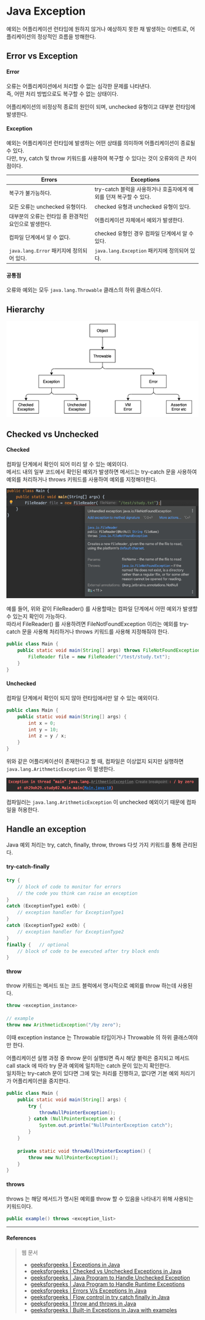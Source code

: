# Java Exception

예외는 어플리케이션 런타임에 원하지 않거나 예상하지 못한 채 발생하는 이벤트로, 어플리케이션의 정상적인 흐름을 방해한다.  

## Error vs Exception

#### Error

오류는 어플리케이션에서 처리할 수 없는 심각한 문제를 나타낸다.  
즉, 어떤 처리 방법으로도 복구할 수 없는 상태이다.  

어플리케이션의 비정상적 종료의 원인이 되며, unchecked 유형이고 대부분 런타임에 발생한다.

#### Exception

예외는 어플리케이션 런타임에 발생하는 어떤 상태를 의미하며 어플리케이션이 종료될 수 있다.  
다만, try, catch 및 throw 키워드를 사용하여 복구할 수 있다는 것이 오류와의 큰 차이점이다.  

|Errors|Exceptions|
|------|----------|
|복구가 불가능하다.|try-catch 블럭을 사용하거나 호출자에게 예외를 던져 복구할 수 있다.|
|모든 오류는 unchecked 유형이다.|checked 유형과 unchecked 유형이 있다.|
|대부분의 오류는 런타임 중 환경적인 요인으로 발생한다.|어플리케이션 자체에서 예외가 발생한다.|
|컴파일 단계에서 알 수 없다.|checked 유형인 경우 컴파일 단계에서 알 수 있다.|
|`java.lang.Error` 패키지에 정의되어 있다.|`java.lang.Exception` 패키지에 정의되어 있다.|

#### 공통점

오류와 예외는 모두 `java.lang.Throwable` 클래스의 하위 클래스이다.

## Hierarchy

![exception hierarchy](images/IMG_exception_hierarchy.png)

## Checked vs Unchecked

#### Checked

컴파일 단계에서 확인이 되어 미리 알 수 있는 예외이다.  
메서드 내의 일부 코드에서 확인된 예외가 발생하면 메서드는 try-catch 문을 사용하여 예외를 처리하거나 throws 키워드를 사용하여 예외를 지정해야한다.  

![exception checked](images/IMG_exception_checked.png)

예를 들어, 위와 같이 FileReader() 를 사용할때는 컴파일 단계에서 어떤 예외가 발생할 수 있는지 확인이 가능하다.    
따라서 FileReader() 를 사용하려면 FileNotFoundException 이라는 예외를 try-catch 문을 사용해 처리하거나 throws 키워드를 사용해 지정해줘야 한다. 

```java
public class Main {
    public static void main(String[] args) throws FileNotFoundException {
        FileReader file = new FileReader("/test/study.txt");
    }
}
```

#### Unchecked

컴파일 단계에서 확인이 되지 않아 런타임에서만 알 수 있는 예외이다.  

```java
public class Main {
    public static void main(String[] args) {
        int x = 0;
        int y = 10;
        int z = y / x;
    }
}
```

위와 같은 어플리케이션이 존재한다고 할 때, 컴파일은 이상없지 되지만 실행하면 `java.lang.ArithmeticException` 이 발생한다.

![exception checked](images/IMG_exception_unchecked.png)

컴파일러는 `java.lang.ArithmeticException` 이 unchecked 예외이기 때문에 컴파일을 허용한다.

## Handle an exception

Java 예외 처리는 try, catch, finally, throw, throws 다섯 가지 키워드를 통해 관리된다.  

#### try-catch-finally

```java
try {
    // block of code to monitor for errors
    // the code you think can raise an exception
}
catch (ExceptionType1 exOb) {
    // exception handler for ExceptionType1
}
catch (ExceptionType2 exOb) {
    // exception handler for ExceptionType2
}
finally {   // optional
    // block of code to be executed after try block ends
}
```

#### throw

throw 키워드는 메서드 또는 코드 블럭에서 명시적으로 예외를 throw 하는데 사용된다.  

```java
throw <exception_instance>

// example
throw new ArithmeticException("/by zero");
```

이때 exception instance 는 Throwable 타입이거나 Throwable 의 하위 클래스여야만 한다.  

어플리케이션 실행 과정 중 throw 문이 실행되면 즉시 해당 블럭은 중지되고 메서드 call stack 에 따라 try 문과 예외에 일치하는 catch 문이 있는지 확인한다.  
일치하는 try-catch 문이 있다면 그에 맞는 처리를 진행하고, 없다면 기본 예외 처리기가 어플리케이션을 중지한다.  

```java
public class Main {
    public static void main(String[] args) {
        try {
            throwNullPointerException();
        } catch (NullPointerException e) {
            System.out.println("NullPointerException catch");
        }
    }

    private static void throwNullPointerException() {
        throw new NullPointerException();
    }
}
```

#### throws

throws 는 해당 메서드가 명시된 예외를 throw 할 수 있음을 나타내기 위해 사용되는 키워드이다.  

```java
public example() throws <exception_list>
```



<hr>

#### References

> 웹 문서
> - [geeksforgeeks | Exceptions in Java](https://www.geeksforgeeks.org/exceptions-in-java)
> - [geeksforgeeks | Checked vs Unchecked Exceptions in Java](https://www.geeksforgeeks.org/checked-vs-unchecked-exceptions-in-java)
> - [geeksforgeeks | Java Program to Handle Unchecked Exception](https://www.geeksforgeeks.org/java-program-to-handle-unchecked-exception)
> - [geeksforgeeks | Java Program to Handle Runtime Exceptions](https://www.geeksforgeeks.org/java-program-to-handle-runtime-exceptions)
> - [geeksforgeeks | Errors V/s Exceptions In Java](https://www.geeksforgeeks.org/errors-v-s-exceptions-in-java/)
> - [geeksforgeeks | Flow control in try catch finally in Java](https://www.geeksforgeeks.org/flow-control-in-try-catch-finally-in-java/)
> - [geeksforgeeks | throw and throws in Java](https://www.geeksforgeeks.org/throw-throws-java/)
> - [geeksforgeeks | Built-in Exceptions in Java with examples](https://www.geeksforgeeks.org/built-exceptions-java-examples/)
